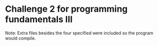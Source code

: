 # Challenge 2 for programming fundamentals III

Note: Extra files besides the four specified were included so the program would compile.